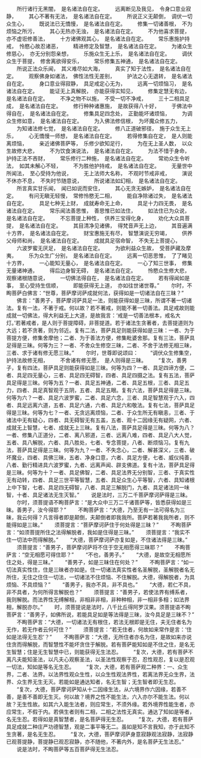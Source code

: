 <!-- { "loadSidebar": true } -->
　　所行诸行无黑闇，　是名诸法自在定。
　　远离断见及我见，　令身口意业寂静，
　　其心不著有无法，　是名诸法自在定。
　　所说正义无颠倒，　调伏一切众生心，
　　既说法已无憍慢，　是名诸法自在定。
　　修集一切诸善根，　不为烦恼之所污，
　　其心无热亦无浊，　是名诸法自在定。
　　不为他喜求菩提，　亦不虚诳修善法，
　　十方诸佛观其心，　是名诸法自在定。
　　常乐惠施护持戒，　怜愍心故忍诸恶，
　　精进修定及智慧，　是名诸法自在定。
　　为诸众生修慈心，　亦无分别怨亲想，
　　乐施众生无上乐，　是名诸法自在定。
　　调伏众生于菩提，　修舍离欲得安乐，
　　常乐修集五神通，　是名诸法自在定。
　　所说正法众乐闻，　其义难尽如大海，
　　真实了知于法性，　是名诸法自在定。
　　观察佛身如诸法，　佛性法性无差别，
　　护法之心无退转，　是名诸法自在定。
　　身口意业得寂静，　具足戒定心无为，
　　远离一切烦恼习，　是名诸法自在定。
　　能证无上真解脱，　亦能获得实知见，
　　修集定慧无有边，　是名诸法自在定。
　　不净之物不以施，　不受一切不净戒，
　　三十二相具足成，　是名诸法自在定。
　　修行种种诸惠施，　是故获得八十好，
　　于佛法中得自在，　是名诸法自在定。
　　修集具足四念处，　正勤能坏诸烦恼，
　　为调众生修如意，　是名诸法自在定。
　　为入佛法修信根，　为坏魔众修五力，
　　为知诸法修七觉，　是名诸法自在定。
　　修八正道破邪径，　施于众生无上乐，
　　心无憍慢一师想，　是名诸法自在定。
　　若得修集自在定，　是人则能离烦恼，
　　亲近诸佛菩萨等，　乐修少欲知足行，
　　为在无上圣人数，　以众生故修大悲，
　　不为饮食演说法，　是名诸法自在定。
　　为法不惜于身命，　护持正法不吝财，
　　常乐修行二种施，　是名诸法自在定。
　　常劝众生令听法，　如其未解心不轻，
　　不为胜他护持戒，　是名诸法自在定。
　　无量世中所闻法，　至心受持为他说，
　　无上法师大名称，　不观时节戒非戒，
　　演说不休亦不息，　不失时节随意说，
　　所说诸法如幻相，　是名诸法自在定。
　　所言真实甘乐闻，　闻已如说而安住，
　　其心无贪无嫉妒，　是名诸法自在定。
　　有问无瞋无轻慢，　常修怜愍无二相，
　　能自净除诸过失，　是名诸法自在定。
　　具足七种无上财，　成就寿命无上命，
　　具足十力四无畏，　是名诸法自在定。
　　常乐闻法善思惟，　善思惟已如法住，
　　如法住已为众说，　是名诸法自在定。
　　不忘菩提上种性，　供养三宝得化身，
　　劝化大众具菩提，　是名诸法自在定。
　　其目清净见诸佛，　得梵音声无上边，
　　其音遍满十方界，　是名诸法自在定。
　　财宝惠施无有尽，　智慧演说无穷竭，
　　供养父母师和尚，　是名诸法自在定。
　　成就具足宿命智，　不失无上菩提心，
　　六波罗蜜无厌足，　是名诸法自在定。
　　为欲利益众生故，　受菩萨藏及摩夷，
　　乐为众生广分别，　是名诸法自在定。
　　远离一切恶思惟，　了了睹见十方界，
　　一心能知无量心，　是名诸法自在定。
　　一心了知三世事，　修集无量诸神通，
　　得后边身智无碍，　是名诸法自在定。
　　怜愍众生修大悲，　观察诸根随意说，
　　一切佛法得自在，　是名诸法自在定。
　　若有得闻如是事，　至心受持生信顺，
　　即能获得无上道，　亦如往世诸世尊。”
　　尔时，不眴菩萨白佛言：“世尊，菩萨摩诃萨成就何法，获得如是一切诸法自在三昧？”
　　佛言：“善男子，菩萨摩诃萨具足一法，则能获得如是三昧，所谓不著一切诸法。复有一法，不著于戒。何以故？若不著戒，则能不著一切善法。具足戒故则能成就一切佛法，得大利益无上大道，是故我言：‘戒是一切善法根本，戒名大灯。’若著戒者，是人则于菩提障碍，非菩提道。若于诸法生贪著者，去菩提道则为大远；若不贪著，则为邻近。复有二法，菩萨具足则能获得如是三昧：一者、为于菩提方便，修集舍摩他；二者、为于善法方便，修集毗婆舍那。复有三法，菩萨具足得是三昧。何等为三？一者、不舍众生修空三昧，二者、不舍于法修无相三昧，三者、求于诸有修无愿三昧。”
　　尔时，世尊即说颂曰：
　　“调伏众生修集空，　护持法故修无相，
　　不舍诸有修无愿，　是人则得是三昧。
　　“复次，善男子，复有四法，菩萨具足则能获得如是三昧。何等为四？一者、具足四谛方便，二者、具足四无量心，三者、具足四无碍智，四者、具足四摄之法。复有五法，菩萨具足得是三昧。何等为五？一者、具足五神通，二者、具足五根，三者、具足五力，四者、具足真智观于五阴，五者、具足五眼。复有六法，菩萨具足得是三昧。何等为六？一者、具足六波罗蜜，二者、具足六念，三者、具足智慧观于六入，四者、具足远离六道，五者、具足六通，六者、具足六和敬法。复有七法，菩萨具足得是三昧。何等为七？一者、无贪远离烦恼，二者、于众生所无有瞋恚，三者、于诸法中无有疑心，四者、具无碍智无有五盖，五者、观十二因缘无有疑网，六者、成就无上智慧，七者、成就无上三昧。复有八法，菩萨具足得是三昧。何等为八？一者、修集八正道分，二者、离八邪道，三者、远离八难，四者、具足八大人觉，五者、具八解脱，六者、具八胜处，七者、专念菩提，八者、断烦恼习。复有九法，菩萨具足得是三昧。何等为九？一者、不失念心，二者、解甚深义，三者、破坏魔业，四者、具佛三昧，五者、净身口意，六者、具足方便，七者、威仪纯善，八者、勤行精进具六波罗蜜，九者、远离声闻、辟支佛道。复有十法，菩萨具足得是三昧。何等为十？一者、具足佛智，二者、具足法界无分别智，三者、于真实性无有动转，四者、具足三世平等智慧，五者、具足众生心平等智，六者、具知诸根上中下智，七者、具足四无碍智，八者、具足三解脱门，九者、具足诸法同一味智，十者、具足诸法无生灭智。”
　　说是法时，三万二千菩萨摩诃萨得是三昧。
　　尔时，须菩提语不眴菩萨言：“是大众中三万二千诸菩萨等，皆悉获得如是三昧。善男子，汝今得耶？”
　　不眴菩萨言：“大德，乃至无有一法可得名为三昧，我云何得？凡言得者即是颠倒，夫颠倒者即我我所。菩萨若著我我所者，则不能得如是三昧。”
　　须菩提言：“菩萨摩诃萨住于何处得是三昧？”
　　不眴菩萨言：“如须菩提所住之法得解脱者，我如是住得是三昧。”
　　须菩提言：“我实不住一切法中而得解脱。”
　　“大德，菩萨摩诃萨亦复如是，不住诸法得是三昧。”
　　须菩提言：“善男子，菩萨摩诃萨将不住于空无相愿得三昧耶？”
　　不眴菩萨言：“空无相愿可得住耶？”
　　“不也，善男子。”
　　“大德，是故空无相愿所住之处，得是三昧。”
　　“善男子，如是三昧住在何处？”
　　不眴菩萨言：“如一切法真实性住，住是三昧者亦如是。住一切诸法真实性者名圣解脱，圣解脱者名无所住，无住之住住一切法，一切诸法不住烦恼、不住解脱。大德，得解脱者，为具烦恼、不具烦恼？”
　　“善男子，我亦不具，非不具也。”
　　“大德，若仁不具，非不具者，为何所得言解脱也？”
　　须菩提言：“善男子，若使法界有缚系者，我则解脱。而法界性无缚解相，非相非非相，非种种相，非一相非多相；如法界相，解脱亦尔。”
　　时，须菩提说是法时，八千比丘得阿罗汉果。须菩提语不眴菩萨言：“善男子，如佛所说，若能具足如是等法得是三昧，汝今具足是三昧不？”
　　不眴菩萨言：“大德，一切诸法无有根住，若法无根即是无住，夫无住者名为无作，若无作者云何可住？”
　　须菩提言：“若无住者，何故如来常作是言：‘住如是法得无生忍’？”
　　不眴菩萨言：“大德，无所住者亦名为住，是故如来亦说住贪而得解脱，而智慧性不能坏贪住于解脱。若有菩萨能知如是不住之住，是名无生智慧；住是无生智慧中已，则能获得无生法忍。
　　“复次，大德，若有菩萨不离凡夫能知圣法，以凡夫心观察圣法，以圣法性观察于忍，忍性观忍，复以是忍观一切法，知如是等名无生忍。
　　“复次，大德，若有菩萨观二种界：一、众生界，二者、法界。以法界性观众生性，以众生性观法界性，若离法界无众生界，法界、众生界无生无灭。若能如是通达知者，名无生智；无生智者即无生忍。
　　“复次，大德，菩萨摩诃萨知从十二因缘生法，从六境界作六因缘，若善不善，是善不善即无生灭。何以故？境界之性不能生法，六入亦尔不能生法。何以故？无生性故。如其六入能生法者，则应常生，不须外缘。若外境界性能生者，亦应常生，不假于内。若俱生者则有二相，二相之法性无真实。通达了知如是等者，名无生忍。若得如是真智慧者，是名菩萨得无生忍。
　　“复次，大德，若有菩萨具足成就二种庄严功德智慧，观是二事平等无二。虽如是知不言我知，亦于此知不生贪著，是名无生忍。
　　“复次，大德，菩萨摩诃萨身意寂静观法寂静，法寂静已观菩提静，菩提静已观忍寂静，亦不随他，不著内外，是名菩萨无生法忍。”
　　说是法时，不眴菩萨等五百菩萨得无生法忍。
